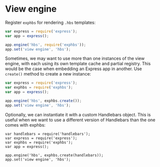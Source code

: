 # View engine

Register `exphbs` for rendering `.hbs` templates:

```javascript
var express = require('express');
var app = express();

app.engine('hbs', require('exphbs'));
app.set('view engine', 'hbs');
```

Sometimes, we may want to use more than one instances of the view engine, with each using its own template cache and partial registry. This would be the case when embedding an Express app in another. Use `create()` method to create a new instance:

```javascript
var express = require('express');
var exphbs = require('exphbs');
var app = express();

app.engine('hbs', exphbs.create());
app.set('view engine', 'hbs');
```

Optionally, we can instantiate it with a custom Handlebars object. This is useful when we want to use a different version of Handlebars than the one comes with exphbs:

```
var handlebars = require('handlebars');
var express = require('express');
var exphbs = require('exphbs');
var app = express();

app.engine('hbs', exphbs.create(handlebars));
app.set('view engine', 'hbs');
```
